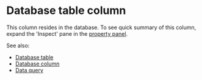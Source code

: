<!-- TITLE: Database table column -->
<!-- SUBTITLE: -->

# Database table column

This column resides in the database. To see quick summary of this column, expand the 'Inspect' pane in
the [property panel](../overview/navigation.md#properties).

See also:

* [Database table](db-table-info.md)
* [Database column](db-column-info.md)
* [Data query](data-query.md)
